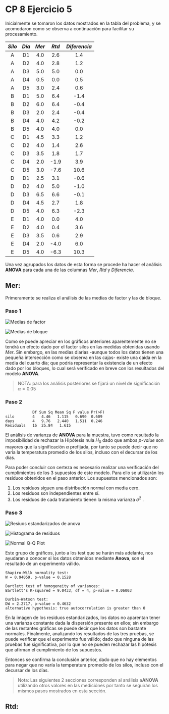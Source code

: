 # CP 8 Ejercicio 5

Inicialmente se tomaron los datos mostrados en la tabla del problema, y se acomodaron como se observa a continuación para facilitar su procesamiento.

| $Silo$ | $Día$ | $Mer$ | $Rtd$ | $Diferencia$ |
| :----: | :---: | :---: | :---: | :----------: |
|   A    |  D1   |  4.0  |  2.6  |     1.4      |
|   A    |  D2   |  4.0  |  2.8  |     1.2      |
|   A    |  D3   |  5.0  |  5.0  |     0.0      |
|   A    |  D4   |  0.5  |  0.0  |     0.5      |
|   A    |  D5   |  3.0  |  2.4  |     0.6      |
|   B    |  D1   |  5.0  |  6.4  |     -1.4     |
|   B    |  D2   |  6.0  |  6.4  |     -0.4     |
|   B    |  D3   |  2.0  |  2.4  |     -0.4     |
|   B    |  D4   |  4.0  |  4.2  |     -0.2     |
|   B    |  D5   |  4.0  |  4.0  |     0.0      |
|   C    |  D1   |  4.5  |  3.3  |     1.2      |
|   C    |  D2   |  4.0  |  1.4  |     2.6      |
|   C    |  D3   |  3.5  |  1.8  |     1.7      |
|   C    |  D4   |  2.0  | -1.9  |     3.9      |
|   C    |  D5   |  3.0  | -7.6  |     10.6     |
|   D    |  D1   |  2.5  |  3.1  |     -0.6     |
|   D    |  D2   |  4.0  |  5.0  |     -1.0     |
|   D    |  D3   |  6.5  |  6.6  |     -0.1     |
|   D    |  D4   |  4.5  |  2.7  |     1.8      |
|   D    |  D5   |  4.0  |  6.3  |     -2.3     |
|   E    |  D1   |  4.0  |  0.0  |     4.0      |
|   E    |  D2   |  4.0  |  0.4  |     3.6      |
|   E    |  D3   |  3.5  |  0.6  |     2.9      |
|   E    |  D4   |  2.0  | -4.0  |     6.0      |
|   E    |  D5   |  4.0  | -6.3  |     10.3     |

Una vez agrupados los datos de esta forma se procede ha hacer el análisis **ANOVA** para cada una de las columnas $Mer$, $Rtd$ y $Diferencia$.

## Mer:

Primeramente se realiza el análisis de las medias de factor y las de bloque.

### Paso 1

![Medias de factor](../images/box-Mer-ByFactor.png "Medias de factor")

![Medias de bloque](../images/box-Mer-ByBlock.png "Medias de bloque")

Como se puede apreciar en los gráficos anteriores aparentemente no se tendrá un efecto dado por el factor silos en las medidas obtenidas usando $Mer$. Sin embargo, en las medias diarias -aunque todos los datos tienen una pequeña intersección como se observa en las cajas- existe una caída en la media del cuarto día; que podría representar la existencia de un efecto dado por los bloques, lo cual será verificado en breve con los resultados del modelo **ANOVA**.

> NOTA: para los análisis posteriores se fijará un nivel de significación $\alpha = 0.05$

### Paso 2

```
            Df Sum Sq Mean Sq F value Pr(>F)
silo        4   4.46   1.115   0.690  0.609
days        4   9.76   2.440   1.511  0.246
Residuals   16  25.84   1.615
```

El análisis de varianza de **ANOVA** para la muestra, tuvo como resultado la imposibilidad de rechazar la Hipótesis nula $H_0$ dado que ambos $p$-$value$ son mayores que la significación $\alpha$ prefijada, por tanto se puede decir que no varía la temperatura promedio de los silos, incluso con el decursar de los días.

Para poder concluir con certeza es necesario realizar una verificación del cumplimientos de los 3 supuestos de este modelo. Para ello se utilizarán los residuos obtenidos en el paso anterior. Los supuestos mencionados son:

1. Los residuos siguen una distribución normal con media cero.
2. Los residuos son independientes entre sí.
3. Los residuos de cada tratamiento tienen la misma varianza $\sigma^2$ .

### Paso 3

![Resiuos estandarizados de anova](../images/std-Mer.png "Resiuos estandarizados de anova")

![Histograma de residuos](../images/hist-Mer.png "Histograma de residuos")

![Normal Q-Q Plot](../images/qq-Mer.png "Normal Q-Q Plot")

Este grupo de gráficos, junto a los test que se harán más adelante, nos ayudaran a conocer si los datos obtenidos mediante **Anova**, son el resultado de un experimento válido.

```
Shapiro-Wilk normality test:
W = 0.94059, p-value = 0.1528

Bartlett test of homogeneity of variances:
Bartlett's K-squared = 9.0433, df = 4, p-value = 0.06003

Durbin-Watson test:
DW = 2.2717, p-value = 0.4632
alternative hypothesis: true autocorrelation is greater than 0
```

En la imágen de los residuos estandarizados, los datos no aparentan tener una varianza constante dada la dispersión presente en ellos; sin embargo de las restantes gráficas se puede decir que los datos son bastante normales. Finalmente, analizando los resultados de las tres pruebas, se puede verificar que el experimento fue válido; dado que ninguna de las pruebas fue significativa, por lo que no se pueden rechazar las hipótesis que afirman el cumplimiento de los supuestos.

Entonces se confirma la conclusión anterior, dado que no hay elementos para negar que no varía la temperatura promedio de los silos, incluso con el decursar de los días.

> Nota: Las siguientes 2 secciones corresponden al análisis a**ANOVA** utilizando otros valores en las mediciónes por tanto se seguirán los mismos pasos mostrados en esta sección.

## Rtd:
